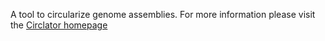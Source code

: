 A tool to circularize genome assemblies.
For more information please visit the [Circlator homepage](https://sanger-pathogens.github.io/circlator/)
